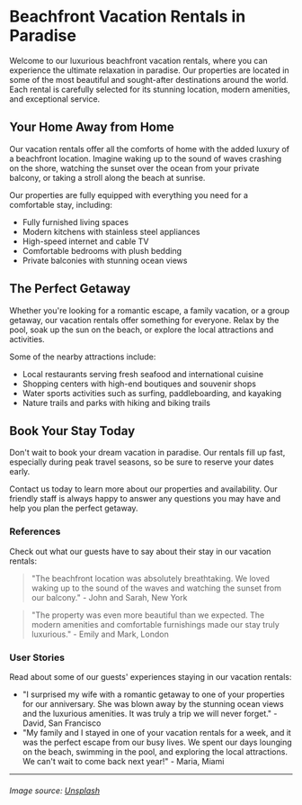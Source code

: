 <!--
Write me content for website with wallpaper which alt text is:

"A calming beach sunset with palm trees for a vacation rental or real estate website"

The name/title of the page should not be 1:1 copy of the alt text but rather a real content of the website which is using this wallpaper.

- Use markdown format 
- Start with the heading
- The content should look like a real website 
- Include real sections like references, contact, user stories, etc. use things relevant to the page purpose.
- Feel free to use structure like headings, bullets, numbering, blockquotes, paragraphs, horizontal lines, etc.
- You can use formatting like bold or _italic_
- You can include UTF-8 emojis
- Links should be only #hash anchors (and you can refer to the document itself)
- Do not include images
-->

<!--font:Montserrat-->

# Beachfront Vacation Rentals in Paradise

Welcome to our luxurious beachfront vacation rentals, where you can experience the ultimate relaxation in paradise. Our properties are located in some of the most beautiful and sought-after destinations around the world. Each rental is carefully selected for its stunning location, modern amenities, and exceptional service.

## Your Home Away from Home

Our vacation rentals offer all the comforts of home with the added luxury of a beachfront location. Imagine waking up to the sound of waves crashing on the shore, watching the sunset over the ocean from your private balcony, or taking a stroll along the beach at sunrise.

Our properties are fully equipped with everything you need for a comfortable stay, including:

- Fully furnished living spaces
- Modern kitchens with stainless steel appliances
- High-speed internet and cable TV
- Comfortable bedrooms with plush bedding
- Private balconies with stunning ocean views

## The Perfect Getaway

Whether you're looking for a romantic escape, a family vacation, or a group getaway, our vacation rentals offer something for everyone. Relax by the pool, soak up the sun on the beach, or explore the local attractions and activities.

Some of the nearby attractions include:

- Local restaurants serving fresh seafood and international cuisine
- Shopping centers with high-end boutiques and souvenir shops
- Water sports activities such as surfing, paddleboarding, and kayaking
- Nature trails and parks with hiking and biking trails

## Book Your Stay Today

Don't wait to book your dream vacation in paradise. Our rentals fill up fast, especially during peak travel seasons, so be sure to reserve your dates early.

Contact us today to learn more about our properties and availability. Our friendly staff is always happy to answer any questions you may have and help you plan the perfect getaway.

### References

Check out what our guests have to say about their stay in our vacation rentals:

> "The beachfront location was absolutely breathtaking. We loved waking up to the sound of the waves and watching the sunset from our balcony." - John and Sarah, New York

> "The property was even more beautiful than we expected. The modern amenities and comfortable furnishings made our stay truly luxurious." - Emily and Mark, London

### User Stories

Read about some of our guests' experiences staying in our vacation rentals:

- "I surprised my wife with a romantic getaway to one of your properties for our anniversary. She was blown away by the stunning ocean views and the luxurious amenities. It was truly a trip we will never forget." - David, San Francisco
- "My family and I stayed in one of your vacation rentals for a week, and it was the perfect escape from our busy lives. We spent our days lounging on the beach, swimming in the pool, and exploring the local attractions. We can't wait to come back next year!" - Maria, Miami

---

###### Image source: [Unsplash](#)
